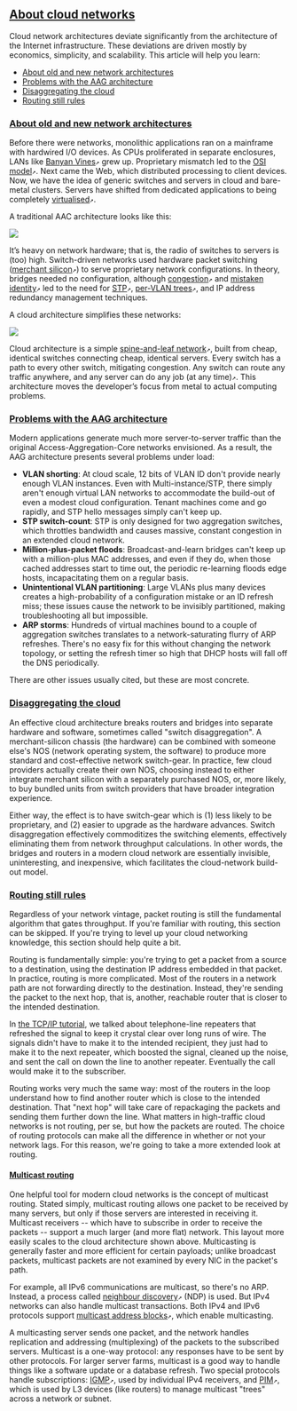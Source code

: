 <a href="#heading--About-cloud-networks"><h2 id="heading--About-cloud-networks">About cloud networks</h2></a>

Cloud network architectures deviate significantly from the architecture of the Internet infrastructure.  These deviations are driven mostly by economics, simplicity, and scalability.  This article will help you learn:

- [About old and new network architectures](#heading--clos-architecture)
- [Problems with the AAG architecture](#heading--aag-problems)
- [Disaggregating the cloud](#heading--disaggregating-the-cloud)
- [Routing still rules](#heading--routing-still-rules)

<a href="#heading--clos-architecture"><h3 id="heading--clos-architecture">About old and new network architectures</h3></a>

Before there were networks, monolithic applications ran on a mainframe with hardwired I/O devices.  As CPUs proliferated in separate enclosures, LANs like [Banyan Vines](https://en.wikipedia.org/wiki/Banyan_VINES)`↗` grew up.  Proprietary mismatch led to the [OSI model](https://maas.io/docs/about-tcp-ip-networks#heading--about-the-osi-model)`↗`.  Next came the Web, which distributed processing to client devices.  Now, we have the idea of generic switches and servers in cloud and bare-metal clusters.  Servers have shifted from dedicated applications to being completely [virtualised](https://en.wikipedia.org/wiki/Virtualization)`↗`.

A traditional AAC architecture looks like this:

<a href="https://discourse.maas.io/uploads/default/original/2X/e/e15a35da43b2788883ec014efb1832b8f641e872.jpeg" target="_blank"><img src="https://discourse.maas.io/uploads/default/original/2X/e/e15a35da43b2788883ec014efb1832b8f641e872.jpeg"></a>

It’s heavy on network hardware; that is, the radio of switches to servers is (too) high.  Switch-driven networks used hardware packet switching ([merchant silicon](https://etherealmind.com/analysis-merchant-custom-silicon)`↗`) to serve proprietary network configurations.  In theory, bridges needed no configuration, although [congestion](https://en.wikipedia.org/wiki/Network_congestion)`↗` and [mistaken identity](https://en.wikipedia.org/wiki/IP_address#Addressing_conflicts)`↗` led to the need for [STP](https://en.wikipedia.org/wiki/Spanning_Tree_Protocol)`↗`, [per-VLAN trees](https://networklessons.com/spanning-tree/per-vlan-spanning-tree-pvst)`↗`, and IP address redundancy management techniques.

A cloud architecture simplifies these networks:

<a href="https://discourse.maas.io/uploads/default/original/2X/f/fd86954e48538ce9ba8fc6e02df23b0a2337ef12.jpeg" target="_blank"><img src="https://discourse.maas.io/uploads/default/original/2X/f/fd86954e48538ce9ba8fc6e02df23b0a2337ef12.jpeg"></a>

Cloud architecture is a simple [spine-and-leaf network](https://networklessons.com/cisco/ccna-200-301/spine-and-leaf-architecture)`↗`, built from cheap, identical switches connecting cheap, identical servers.  Every switch has a path to every other switch, mitigating congestion.  Any switch can route any traffic anywhere, and any server can do any job (at any time)`↗`.  This architecture moves the developer’s focus from metal to actual computing problems.

<a href="#heading--aag-problems"><h3 id="heading--aag-problems">Problems with the AAG architecture</h3></a>

Modern applications generate much more server-to-server traffic than the original Access-Aggregation-Core networks envisioned.  As a result, the AAG architecture presents several problems under load:

- **VLAN shorting**: At cloud scale, 12 bits of VLAN ID don't provide nearly enough VLAN instances.  Even with Multi-instance/STP, there simply aren't enough virtual LAN networks to accommodate the build-out of even a modest cloud configuration.  Tenant machines come and go rapidly, and STP hello messages simply can't keep up.
- **STP switch-count**: STP is only designed for two aggregation switches, which throttles bandwidth and causes massive, constant congestion in an extended cloud network.
- **Million-plus-packet floods**: Broadcast-and-learn bridges can't keep up with a million-plus MAC addresses, and even if they do, when those cached addresses start to time out, the periodic re-learning floods edge hosts, incapacitating them on a regular basis.
- **Unintentional VLAN partitioning**: Large VLANs plus many devices creates a high-probability of a configuration mistake or an ID refresh miss; these issues cause the network to be invisibly partitioned, making troubleshooting all but impossible.
- **ARP storms**: Hundreds of virtual machines bound to a couple of aggregation switches translates to a network-saturating flurry of ARP refreshes.  There's no easy fix for this without changing the network topology, or setting the refresh timer so high that DHCP hosts will fall off the DNS periodically.

There are other issues usually cited, but these are most concrete.

<a href="#heading--disaggregating-the-cloud"><h3 id="heading--disaggregating-the-cloud">Disaggregating the cloud</h3></a>

An effective cloud architecture breaks routers and bridges into separate hardware and software, sometimes called "switch disaggregation".  A merchant-silicon chassis (the hardware) can be combined with someone else's NOS (network operating system, the software) to produce more standard and cost-effective network switch-gear.  In practice, few cloud providers actually create their own NOS, choosing instead to either integrate merchant silicon with a separately purchased NOS, or, more likely, to buy bundled units from switch providers that have broader integration experience.

Either way, the effect is to have switch-gear which is (1) less likely to be proprietary, and (2) easier to upgrade as the hardware advances.  Switch disaggregation effectively commoditizes the switching elements, effectively eliminating them from network throughput calculations.  In other words, the bridges and routers in a modern cloud network are essentially invisible, uninteresting, and inexpensive, which facilitates the cloud-network build-out model.

<a href="#heading--routing-still-rules"><h3 id="heading--routing-still-rules">Routing still rules</h3></a>

Regardless of your network vintage, packet routing is still the fundamental algorithm that gates throughput.  If you're familiar with routing, this section can be skipped. If you're trying to level up your cloud networking knowledge, this section should help quite a bit.

Routing is fundamentally simple: you're trying to get a packet from a source to a destination, using the destination IP address embedded in that packet.  In practice, routing is more complicated.  Most of the routers in a network path are not forwarding directly to the destination.  Instead, they're sending the packet to the next hop, that is, another, reachable router that is closer to the intended destination.

In [the TCP/IP tutorial](#heading--borrowed-from-ma-bell), we talked about telephone-line repeaters that refreshed the signal to keep it crystal clear over long runs of wire.  The signals didn't have to make it to the intended recipient, they just had to make it to the next repeater, which boosted the signal, cleaned up the noise, and sent the call on down the line to another repeater.  Eventually the call would make it to the subscriber.

Routing works very much the same way: most of the routers in the loop understand how to find another router which is close to the intended destination.  That "next hop" will take care of repackaging the packets and sending them further down the line.  What matters in high-traffic cloud networks is not routing, per se, but how the packets are routed.  The choice of routing protocols can make all the difference in whether or not your network lags.  For this reason, we're going to take a more extended look at routing.

<a href="#heading--multicast-routing"><h4 id="heading--multicast-routing">Multicast routing</h4></a>

One helpful tool for modern cloud networks is the concept of multicast routing.  Stated simply, multicast routing allows one packet to be received by many servers, but only if those servers are interested in receiving it.  Multicast receivers -- which have to subscribe in order to receive the packets -- support a much larger (and more flat) network.  This layout more easily scales to the cloud architecture shown above. Multicasting is generally faster and more efficient for certain payloads; unlike broadcast packets, multicast packets are not examined by every NIC in the packet's path.

For example, all IPv6 communications are multicast, so there's no ARP.  Instead, a process called [neighbour discovery](https://en.wikipedia.org/wiki/Neighbor_Discovery_Protocol)`↗` (NDP) is used.  But IPv4 networks can also handle multicast transactions.  Both IPv4 and IPv6 protocols support [multicast address blocks](https://en.wikipedia.org/wiki/Multicast_address)`↗`, which enable multicasting.

A multicasting server sends one packet, and the network handles replication and addressing (multiplexing) of the packets to the subscribed servers.  Multicast is a one-way protocol: any responses have to be sent by other protocols.  For larger server farms, multicast is a good way to handle things like a software update or a database refresh.  Two special protocols handle subscriptions: [IGMP](https://en.wikipedia.org/wiki/Internet_Group_Management_Protocol)`↗`, used by individual IPv4 receivers, and [PIM](https://en.wikipedia.org/wiki/Protocol_Independent_Multicast)`↗`, which is used by L3 devices (like routers) to manage multicast "trees" across a network or subnet.
